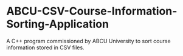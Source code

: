# ABCU-CSV-Course-Information-Sorting-Application
A C++ program commissioned by ABCU University to sort course information stored in CSV files. 
